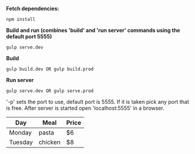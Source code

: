 **Fetch dependencies:**
```
npm install
```

**Build and run (combines 'build' and 'run server' commands using the default port 5555)**
```
gulp serve.dev
```

**Build**
```
gulp build.dev OR gulp build.prod
```

**Run server**
```
gulp serve.dev OR gulp serve.prod

```

'-p' sets the port to use, default port is 5555. If it is taken pick any port that is free.
After server is started open 'localhost:5555' in a browser.

| Day     | Meal    | Price |
| --------|---------|-------|
| Monday  | pasta   | $6    |
| Tuesday | chicken | $8    |
